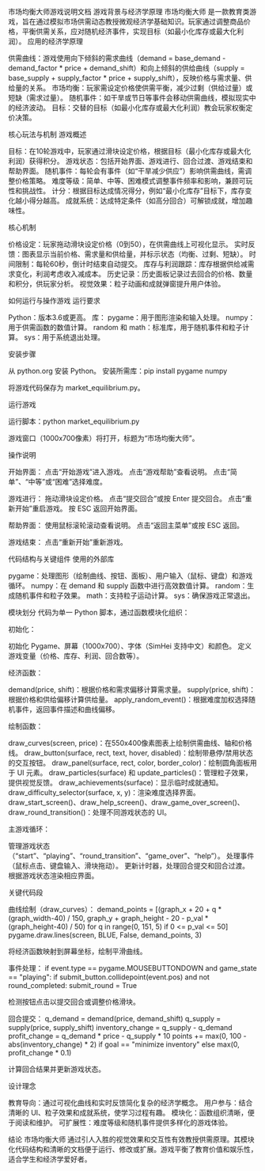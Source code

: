 市场均衡大师游戏说明文档
游戏背景与经济学原理
市场均衡大师 是一款教育类游戏，旨在通过模拟市场供需动态教授微观经济学基础知识。玩家通过调整商品价格，平衡供需关系，应对随机经济事件，实现目标（如最小化库存或最大化利润）。
应用的经济学原理

供需曲线：游戏使用向下倾斜的需求曲线（demand = base_demand - demand_factor * price + demand_shift）和向上倾斜的供给曲线（supply = base_supply + supply_factor * price + supply_shift），反映价格与需求量、供给量的关系。
市场均衡：玩家需设定价格使供需平衡，减少过剩（供给过量）或短缺（需求过量）。
随机事件：如干旱或节日等事件会移动供需曲线，模拟现实中的经济波动。
目标：交替的目标（如最小化库存或最大化利润）教会玩家权衡定价决策。

核心玩法与机制
游戏概述

目标：在10轮游戏中，玩家通过滑块设定价格，根据目标（最小化库存或最大化利润）获得积分。
游戏状态：包括开始界面、游戏进行、回合过渡、游戏结束和帮助界面。
随机事件：每轮会有事件（如“干旱减少供应”）影响供需曲线，需调整价格策略。
难度等级：简单、中等、困难模式调整事件频率和影响，兼顾可玩性和挑战性。
计分：根据目标达成情况得分，例如“最小化库存”目标下，库存变化越小得分越高。
成就系统：达成特定条件（如高分回合）可解锁成就，增加趣味性。

核心机制

价格设定：玩家拖动滑块设定价格（0到50），在供需曲线上可视化显示。
实时反馈：图表显示当前价格、需求量和供给量，并标示状态（均衡、过剩、短缺）。
时间限制：每轮60秒，倒计时结束自动提交。
库存与利润跟踪：库存根据供给减需求变化，利润考虑收入减成本。
历史记录：历史面板记录过去回合的价格、数量和积分，供玩家分析。
视觉效果：粒子动画和成就弹窗提升用户体验。

如何运行与操作游戏
运行要求

Python：版本3.6或更高。
库：
pygame：用于图形渲染和输入处理。
numpy：用于供需函数的数值计算。
random 和 math：标准库，用于随机事件和粒子计算。
sys：用于系统退出处理。



安装步骤

从 python.org 安装 Python。
安装所需库：pip install pygame numpy


将游戏代码保存为 market_equilibrium.py。

运行游戏

运行脚本：python market_equilibrium.py


游戏窗口（1000x700像素）将打开，标题为“市场均衡大师”。

操作说明

开始界面：
点击“开始游戏”进入游戏。
点击“游戏帮助”查看说明。
点击“简单”、“中等”或“困难”选择难度。


游戏进行：
拖动滑块设定价格。
点击“提交回合”或按 Enter 提交回合。
点击“重新开始”重启游戏。
按 ESC 返回开始界面。


帮助界面：
使用鼠标滚轮滚动查看说明。
点击“返回主菜单”或按 ESC 返回。


游戏结束：
点击“重新开始”重新游戏。



代码结构与关键组件
使用的外部库

pygame：处理图形（绘制曲线、按钮、面板）、用户输入（鼠标、键盘）和游戏循环。
numpy：在 demand 和 supply 函数中进行高效数值计算。
random：生成随机事件和粒子效果。
math：支持粒子运动计算。
sys：确保游戏正常退出。

模块划分
代码为单一 Python 脚本，通过函数模块化组织：

初始化：

初始化 Pygame、屏幕（1000x700）、字体（SimHei 支持中文）和颜色。
定义游戏变量（价格、库存、利润、回合数等）。


经济函数：

demand(price, shift)：根据价格和需求偏移计算需求量。
supply(price, shift)：根据价格和供给偏移计算供给量。
apply_random_event()：根据难度加权选择随机事件，返回事件描述和曲线偏移。


绘制函数：

draw_curves(screen, price)：在550x400像素图表上绘制供需曲线、轴和价格线。
draw_button(surface, rect, text, hover, disabled)：绘制带悬停/禁用状态的交互按钮。
draw_panel(surface, rect, color, border_color)：绘制圆角面板用于 UI 元素。
draw_particles(surface) 和 update_particles()：管理粒子效果，提供视觉反馈。
draw_achievements(surface)：显示临时成就通知。
draw_difficulty_selector(surface, x, y)：渲染难度选择界面。
draw_start_screen()、draw_help_screen()、draw_game_over_screen()、draw_round_transition()：处理不同游戏状态的 UI。


主游戏循环：

管理游戏状态（“start”、“playing”、“round_transition”、“game_over”、“help”）。
处理事件（鼠标点击、键盘输入、滑块拖动）。
更新计时器，处理回合提交和回合过渡。
根据游戏状态渲染相应界面。



关键代码段

曲线绘制（draw_curves）：
demand_points = [(graph_x + 20 + q * (graph_width-40) / 150, graph_y + graph_height - 20 - p_val * (graph_height-40) / 50) for q in range(0, 151, 5) if 0 <= p_val <= 50]
pygame.draw.lines(screen, BLUE, False, demand_points, 3)

将经济函数映射到屏幕坐标，绘制平滑曲线。

事件处理：
if event.type == pygame.MOUSEBUTTONDOWN and game_state == "playing":
    if submit_button.collidepoint(event.pos) and not round_completed:
        submit_round = True

检测按钮点击以提交回合或调整价格滑块。

回合提交：
q_demand = demand(price, demand_shift)
q_supply = supply(price, supply_shift)
inventory_change = q_supply - q_demand
profit_change = q_demand * price - q_supply * 10
points += max(0, 100 - abs(inventory_change) * 2) if goal == "minimize inventory" else max(0, profit_change * 0.1)

计算回合结果并更新游戏状态。


设计理念

教育导向：通过可视化曲线和实时反馈简化复杂的经济学概念。
用户参与：结合清晰的 UI、粒子效果和成就系统，使学习过程有趣。
模块化：函数组织清晰，便于阅读和维护。
可扩展性：难度等级和随机事件提供多样化的游戏体验。

结论
市场均衡大师 通过引人入胜的视觉效果和交互性有效教授供需原理。其模块化代码结构和清晰的文档便于运行、修改或扩展。游戏平衡了教育价值和娱乐性，适合学生和经济学爱好者。
